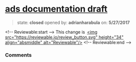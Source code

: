 # [ads documentation draft](https://github.com/adrianharabula/condr/pull/147)

> state: **closed** opened by: **adrianharabula** on: **5/27/2017**



&lt;!-- Reviewable:start --&gt;
This change is [&lt;img src&#x3D;&quot;https://reviewable.io/review_button.svg&quot; height&#x3D;&quot;34&quot; align&#x3D;&quot;absmiddle&quot; alt&#x3D;&quot;Reviewable&quot;/&gt;](https://reviewable.io/reviews/adrianharabula/condr/147)
&lt;!-- Reviewable:end --&gt;


### Comments

